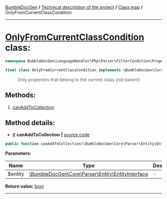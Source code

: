 <!-- {% raw %} -->
<embed> <a href="/docs/readme.md">BumbleDocGen</a> <b>/</b> <a href="/docs/tech/readme.md">Technical description of the project</a> <b>/</b> <a href="/docs/tech/map.md">Class map</a> <b>/</b> OnlyFromCurrentClassCondition<hr> </embed>

<h1>
    <a href="https://github.com/bumble-tech/bumble-doc-gen/blob/master/src/LanguageHandler/Php/Parser/FilterCondition/PropertyFilterCondition/OnlyFromCurrentClassCondition.php#L14">OnlyFromCurrentClassCondition</a> class:
</h1>





```php
namespace BumbleDocGen\LanguageHandler\Php\Parser\FilterCondition\PropertyFilterCondition;

final class OnlyFromCurrentClassCondition implements \BumbleDocGen\Core\Parser\FilterCondition\ConditionInterface
```

<blockquote>Only properties that belong to the current class (not parent)</blockquote>







<h2>Methods:</h2>

<ol>
<li>
    <a href="#mcanaddtocollection">canAddToCollection</a>
    </li>
</ol>







<h2>Method details:</h2>

<div class='method_description-block'>

<ul>
<li><a name="mcanaddtocollection" href="#mcanaddtocollection">#</a>
 <b>canAddToCollection</b>
    <b>|</b> <a href="https://github.com/bumble-tech/bumble-doc-gen/blob/master/src/LanguageHandler/Php/Parser/FilterCondition/PropertyFilterCondition/OnlyFromCurrentClassCondition.php#L16">source code</a></li>
</ul>

```php
public function canAddToCollection(\BumbleDocGen\Core\Parser\Entity\EntityInterface $entity): bool;
```



<b>Parameters:</b>

<table>
    <thead>
    <tr>
        <th>Name</th>
        <th>Type</th>
        <th>Description</th>
    </tr>
    </thead>
    <tbody>
            <tr>
            <td>$entity</td>
            <td><a href='https://github.com/bumble-tech/bumble-doc-gen/blob/master/src/Core/Parser/Entity/EntityInterface.php'>\BumbleDocGen\Core\Parser\Entity\EntityInterface</a></td>
            <td>-</td>
        </tr>
        </tbody>
</table>

<b>Return value:</b> <a href='https://www.php.net/manual/en/language.types.boolean.php'>bool</a>


</div>
<hr>

<!-- {% endraw %} -->